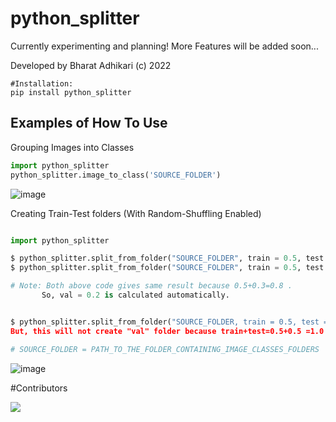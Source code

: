 # python_splitter

Currently experimenting and planning! More Features will be added soon...

Developed by Bharat Adhikari (c) 2022

```
#Installation:
pip install python_splitter

```

## Examples of How To Use 

Grouping Images into Classes
```python
import python_splitter
python_splitter.image_to_class('SOURCE_FOLDER')

```
![image](https://user-images.githubusercontent.com/51126350/201512011-056cdabf-de2f-4c00-b294-8fd31325ffe0.png)


Creating Train-Test folders (With Random-Shuffling Enabled)

```python

import python_splitter

$ python_splitter.split_from_folder("SOURCE_FOLDER", train = 0.5, test = 0.3, val = 0.2)
$ python_splitter.split_from_folder("SOURCE_FOLDER", train = 0.5, test = 0.3)

# Note: Both above code gives same result because 0.5+0.3=0.8 . 
	   So, val = 0.2 is calculated automatically.


$ python_splitter.split_from_folder("SOURCE_FOLDER, train = 0.5, test = 0.5)
But, this will not create "val" folder because train+test=0.5+0.5 =1.0

# SOURCE_FOLDER = PATH_TO_THE_FOLDER_CONTAINING_IMAGE_CLASSES_FOLDERS

```
![image](https://user-images.githubusercontent.com/51126350/201512419-305e313a-6e15-4c8c-892e-e34dec3f732e.png)

#Contributors
<!-- Copy-paste in your Readme.md file -->

<a href = "https://github.com/bharatadk/python_splitter/contributors">
  <img src = "https://contrib.rocks/image?repo = bharatadk/python_splitter"/>
</a>


